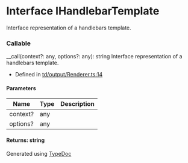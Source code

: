 # Interface IHandlebarTemplate
Interface representation of a handlebars template.

### Callable
__call(context?: any, options?: any): string
Interface representation of a handlebars template.  
* Defined in [td/output/Renderer.ts:14](https://github.com/kimamula/typedoc/blob/HEAD/src/td/output/Renderer.ts#L14)


#### Parameters

| Name | Type | Description |
| ---- | ---- | ---- |
| context? | any|  |
| options? | any|  |

#### Returns: string



Generated using [TypeDoc](http://typedoc.io)
